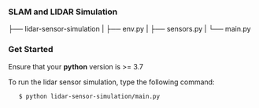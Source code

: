 ### SLAM and LIDAR Simulation

├── lidar-sensor-simulation
|   ├── env.py
|   ├── sensors.py
|   └── main.py

### Get Started

Ensure that your **python** version is >= 3.7

To run the lidar sensor simulation, type the following command:

```bash
   $ python lidar-sensor-simulation/main.py
```

